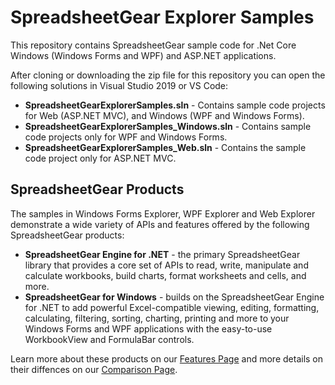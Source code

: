 # SpreadsheetGear Explorer Samples

This repository contains SpreadsheetGear sample code for .Net Core Windows (Windows Forms and WPF) and ASP.NET applications.

After cloning or downloading the zip file for this repository you can open the following solutions in Visual Studio 2019 or VS Code:

*   **SpreadsheetGearExplorerSamples.sln** - Contains sample code projects for Web (ASP.NET MVC), and Windows (WPF and Windows Forms).
*   **SpreadsheetGearExplorerSamples_Windows.sln** - Contains sample code projects only for WPF and Windows Forms.
*   **SpreadsheetGearExplorerSamples_Web.sln** - Contains the sample code project only for ASP.NET MVC.

## SpreadsheetGear Products
The samples in Windows Forms Explorer, WPF Explorer and Web Explorer demonstrate a wide variety of APIs and features offered by the following SpreadsheetGear products:

*   **SpreadsheetGear Engine for .NET** - the primary SpreadsheetGear library that provides a core set of APIs to read, write, manipulate and calculate workbooks, build charts, format worksheets and cells, and more.
*   **SpreadsheetGear for Windows** - builds on the SpreadsheetGear Engine for .NET to add powerful Excel-compatible viewing, editing, formatting, calculating, filtering, sorting, charting, printing and more to your Windows Forms and WPF applications with the easy-to-use WorkbookView and FormulaBar controls.

Learn more about these products on our [Features Page](https://www.spreadsheetgear.com/products/spreadsheetgear.net.aspx) and more details on their diffences on our [Comparison Page](https://www.spreadsheetgear.com/products/compare.aspx).
